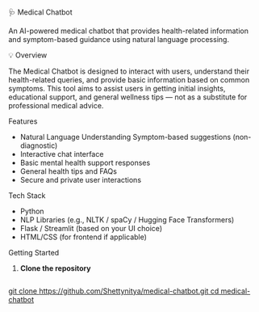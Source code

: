  🩺 Medical Chatbot

An AI-powered medical chatbot that provides health-related information and symptom-based guidance using natural language processing.

💡 Overview

The Medical Chatbot is designed to interact with users, understand their health-related queries, and provide basic information based on common symptoms. This tool aims to assist users in getting initial insights, educational support, and general wellness tips — not as a substitute for professional medical advice.

 Features

-  Natural Language Understanding
   Symptom-based suggestions (non-diagnostic)
-  Interactive chat interface
-  Basic mental health support responses
-  General health tips and FAQs
-  Secure and private user interactions

 Tech Stack

- Python
- NLP Libraries (e.g., NLTK / spaCy / Hugging Face Transformers)
- Flask / Streamlit (based on your UI choice)
- HTML/CSS (for frontend if applicable)

 Getting Started

1. **Clone the repository**
   ```bash
[   git clone https://github.com/Shettynitya/medical-chatbot.git
   cd medical-chatbot](https://github.com/Shettynitya/medical-chatbot)
